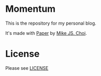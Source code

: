 # Momentum

This is the repository for my personal blog. 

It's made with [Paper](https://deadbeef.me/paper-jekyll-theme/) by [Mike JS. Choi](https://github.com/mkchoi212).

# License

Please see [LICENSE](./LICENSE)

